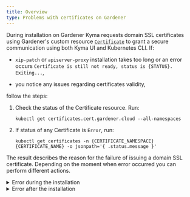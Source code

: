 ```yaml
---
title: Overview
type: Problems with certificates on Gardener
---
```


During installation on Gardener Kyma requests domain SSL certificates using Gardener's custom resource [`Certificate`](https://gardener.cloud/050-tutorials/content/howto/x509_certificates/#request-a-certificate-via-certificate) to grant a secure communication using both Kyma UI and Kubernetes CLI. If:
 - `xip-patch` or `apiserver-proxy` installation takes too long or an error occurs `Certificate is still not ready, status is {STATUS}. Exiting...`,
 
 - you notice any issues regarding certificates validity,
  
  follow the steps:

1. Check the status of the Certificate resource. Run:

    ```
    kubectl get certificates.cert.gardener.cloud --all-namespaces
   ```

2. If status of any Certificate is `Error`, run:

    ```
    kubectl get certificates -n {CERTIFICATE_NAMESPACE} {CERTIFICATE_NAME} -o jsonpath='{ .status.message }'
   ```

The result describes the reason for the failure of issuing a domain SSL certificate. Depending on the moment when error occurred you can perform different actions.


<div tabs>

  <details>
  <summary>
  Error during the installation
  </summary>

  1. Make sure the domain name provided in `net-global-overrides` ConfigMap is proper and it meets the Gardener requirements
  2. Check if service `istio-ingressgateway` in namespace `istio-system` contains proper annotations:
      ```
      dns.gardener.cloud/class=garden'
      dns.gardener.cloud/dnsnames=*.{DOMAIN}
      ```
  3. Check if service `apiserver-proxy-ssl` in namespace `kyma-system` contains proper annotations:
      ```
      dns.gardener.cloud/class=garden
      dns.gardener.cloud/dnsnames=apiserver.{DOMAIN}
      ```

  </details>

  <details>
  <summary>
  Error after the installation
  </summary>
  
  You can create a new Certificate resource applying suggestions from the error message to request a new domain SSL certificate. Follow these steps:
      
  1. Make sure the secret connected to the Certificate resource is not present on the cluster. To find its name and namespace, run:
  
        ```
        kubectl get certificates -n {CERTIFICATE_NAMESPACE} {CERTIFICATE_NAME} -o jsonpath='{ .spec.secretRef }'
        ```
      
  2. Delete the incorrect Certificate from the cluster.
  
  3. Apply fixed Certificate.

  </details>
</div>